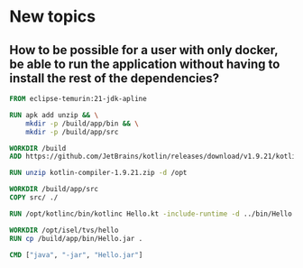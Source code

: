 # New topics

## How to be possible for a user with only docker, be able to run the application without having to install the rest of the dependencies?

```dockerfile
FROM eclipse-temurin:21-jdk-apline

RUN apk add unzip && \
    mkdir -p /build/app/bin && \
    mkdir -p /build/app/src

WORKDIR /build
ADD https://github.com/JetBrains/kotlin/releases/download/v1.9.21/kotlin-compiler-1.9.21.zip .

RUN unzip kotlin-compiler-1.9.21.zip -d /opt

WORKDIR /build/app/src
COPY src/ ./

RUN /opt/kotlinc/bin/kotlinc Hello.kt -include-runtime -d ../bin/Hello.jar  

WORKDIR /opt/isel/tvs/hello
RUN cp /build/app/bin/Hello.jar .

CMD ["java", "-jar", "Hello.jar"]
```
